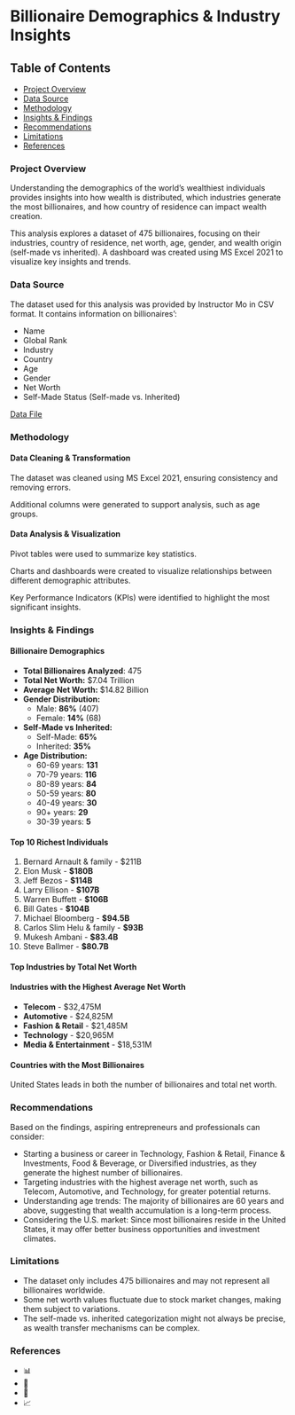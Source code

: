 # Billionaire Demographics & Industry Insights

## Table of Contents
- [Project Overview](#project-overview)
- [Data Source](#data-source)
- [Methodology](#methodology)
- [Insights & Findings](#insights-&-findings)
- [Recommendations](#recommendations)
- [Limitations](#limitations)
- [References](#references)

### Project Overview

Understanding the demographics of the world’s wealthiest individuals provides insights into how wealth is distributed, which industries generate the most billionaires, and how country of residence can impact wealth creation.

This analysis explores a dataset of 475 billionaires, focusing on their industries, country of residence, net worth, age, gender, and wealth origin (self-made vs inherited). A dashboard was created using MS Excel 2021 to visualize key insights and trends.

### Data Source

The dataset used for this analysis was provided by Instructor Mo in CSV format. It contains information on billionaires’:

- Name
- Global Rank
- Industry
- Country
- Age
- Gender
- Net Worth
- Self-Made Status (Self-made vs. Inherited)

[Data File](link)

### Methodology

#### Data Cleaning & Transformation

The dataset was cleaned using MS Excel 2021, ensuring consistency and removing errors.

Additional columns were generated to support analysis, such as age groups.

#### Data Analysis & Visualization

Pivot tables were used to summarize key statistics.

Charts and dashboards were created to visualize relationships between different demographic attributes.

Key Performance Indicators (KPIs) were identified to highlight the most significant insights.

### Insights & Findings

#### Billionaire Demographics

* **Total Billionaires Analyzed**: 475
* **Total Net Worth:** $7.04 Trillion
* **Average Net Worth:** $14.82 Billion
* **Gender Distribution:**
  * Male: **86%** (407)
  * Female: **14%** (68)
* **Self-Made vs Inherited:**
  * Self-Made: **65%**
  * Inherited: **35%**
* **Age Distribution:**
  * 60-69 years: **131**
  * 70-79 years: **116**
  * 80-89 years: **84**
  * 50-59 years: **80**
  * 40-49 years: **30**
  * 90+ years: **29**
  * 30-39 years: **5**

#### Top 10 Richest Individuals

1. Bernard Arnault & family - $211B
2. Elon Musk - **$180B**
3. Jeff Bezos - **$114B**
4. Larry Ellison - **$107B**
5. Warren Buffett - **$106B**
6. Bill Gates - **$104B**
7. Michael Bloomberg - **$94.5B**
8. Carlos Slim Helu & family - **$93B**
9. Mukesh Ambani - **$83.4B**
10. Steve Ballmer - **$80.7B**

#### Top Industries by Total Net Worth


#### Industries with the Highest Average Net Worth

* **Telecom** - $32,475M
* **Automotive** - $24,825M
* **Fashion & Retail** - $21,485M
* **Technology** - $20,965M
* **Media & Entertainment** - $18,531M

#### Countries with the Most Billionaires

United States leads in both the number of billionaires and total net worth.

### Recommendations

Based on the findings, aspiring entrepreneurs and professionals can consider:

- Starting a business or career in Technology, Fashion & Retail, Finance & Investments, Food & Beverage, or Diversified industries, as they generate the highest number of billionaires.
- Targeting industries with the highest average net worth, such as Telecom, Automotive, and Technology, for greater potential returns.
- Understanding age trends: The majority of billionaires are 60 years and above, suggesting that wealth accumulation is a long-term process.
- Considering the U.S. market: Since most billionaires reside in the United States, it may offer better business opportunities and investment climates.

### Limitations

- The dataset only includes 475 billionaires and may not represent all billionaires worldwide.
- Some net worth values fluctuate due to stock market changes, making them subject to variations.
- The self-made vs. inherited categorization might not always be precise, as wealth transfer mechanisms can be complex.

### References


* 📊
* 📁
* 📓
* 📈
